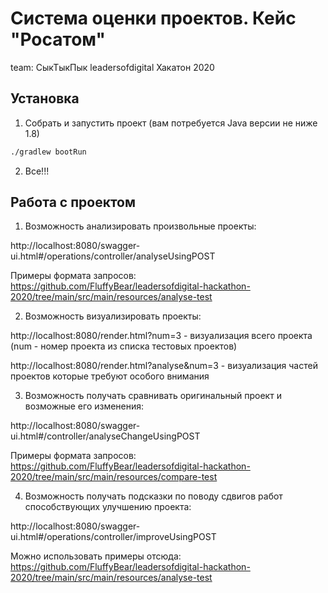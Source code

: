 # Система оценки проектов. Кейс "Росатом"
team: СыкТыкПык
leadersofdigital Хакатон 2020

## Установка

1. Собрать и запустить проект (вам потребуется Java версии не ниже 1.8)
```bash
./gradlew bootRun
```
2. Все!!!

## Работа с проектом

1. Возможность анализировать произвольные проекты:

http://localhost:8080/swagger-ui.html#/operations/controller/analyseUsingPOST

Примеры формата запросов: https://github.com/FluffyBear/leadersofdigital-hackathon-2020/tree/main/src/main/resources/analyse-test

2. Возможность визуализировать проекты:

http://localhost:8080/render.html?num=3 - визуализация всего проекта (num - номер проекта из списка тестовых проектов)

http://localhost:8080/render.html?analyse&num=3 - визуализация частей проектов которые требуют особого внимания

3. Возможность получать сравнивать оригинальный проект и возможные его изменения:

http://localhost:8080/swagger-ui.html#/controller/analyseChangeUsingPOST

Примеры формата запросов: https://github.com/FluffyBear/leadersofdigital-hackathon-2020/tree/main/src/main/resources/compare-test

4. Возможность получать подсказки по поводу сдвигов работ способствующих улучшению проекта:

http://localhost:8080/swagger-ui.html#/operations/controller/improveUsingPOST

Можно использовать примеры отсюда: https://github.com/FluffyBear/leadersofdigital-hackathon-2020/tree/main/src/main/resources/analyse-test
